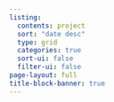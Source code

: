 ```yaml
---
listing:
  contents: project
  sort: "date desc"
  type: grid
  categories: true
  sort-ui: false
  filter-ui: false
page-layout: full
title-block-banner: true
---
```

